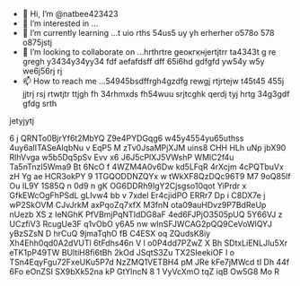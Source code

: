  - 👋 Hi, I’m @natbee423423
- 👀 I’m interested in ...
- 🌱 I’m currently learning ...t uio rths 54us5 uy   yh erherher o578o 578 o875jstj
- 💞️ I’m looking to collaborate on ...hrthrtre geокгкнjertjtrr ta4343t  g re gregh y3434y34yy34  fdf aefafdsff dff  65i6hd gdfgfd yw54y w5y we6j56rj rj
- 📫 How to reach me ...54945bsdffrgh4gzdfg rewgj rtjrtejw t45t45 455j jjtrj rsj rtwtjtr ttjgh fh 
34rhmxds fh54wuu srjtcghk qerdj tyj hrtg 34g3gdf gfdg srth 
<!---6r yewo ytotyu ouy546 54w6 kt r
natbee423423/natbee423423 is a ✨ special ✨ repository because its `README.md` (this file) appears on your GitHub profile.h strrt
You can click the Preview link to take a look at your changes. wj65
--->jetyjytj
6 j
QRNTo0BjrYf6t2MbYQ
Z9e4PYDGqg6
w45y4554yu65uthss
4uy6alITASeAlqbNu
v EqP5 M zTv0JsaMPjXJM uins8 CHH  HLh uNp  jbX90 RlhVvga w5b5Dq5pSv Evv  x6 J6J5cPlXJ5VWshP WMlC2f4u Ta5nTnzI5Wma9 Bt  6NcO f   4WZM4A0v6Dw kd5LFqR 4rXcjm   4cPQTbuVx zH  Yg ae  HCR3okPY 9  1TGQODDNZQYx w tWkXF8QzDQc96T9   M7 9oQ85lf Ou IL9Y  1S85Q n 0d9 n gK OG6DDRh9IgY2Cjsgso10qot YiPrdr x GfkEWcOgFhPSdL gLIvw4 bb v 7xdel Er4cjidPO ERRr7 Dp  i C8DX7e  j wP2SkOVM CJvJrkM axPqoZq7xfX M3fnN ota09auHDvz9P7BdReUp  nUezb  XS z IeNGhK PfVBmjPqNTIdDG8aF 4ed6FJPjO3505pUQ 5Y66VJ z  UCzfiV3 RcugUe3F  q1vObO  y6A5  nw wInSFJWCAG2pQQ9CeVoWlQYJ yBzSZsN D hrCuQ  9jmaTqhO fB C4ESX oq ZQudsK8iy  Xh4Ehh0qd0A2dVUTl 6tFdhs46n V l o0P4dd7PZwZ X Bh SDtxLiENLJIu5Xr eTK1pP49TW BUltiH8fi6tBh 2kOd JSqtS3Zu  TX2SIeekiOF l o TSn4EqyFgu72FxeUKu5P7d NzZMQ1VETBH4 pM JRe  kFe7jMWcd tI Dh 44f 6Fo eOnZSI SX9bXk52na kP GtYlncN 8 1 VyVcXmO tqZ  iqB Ow5G8 Mo R
